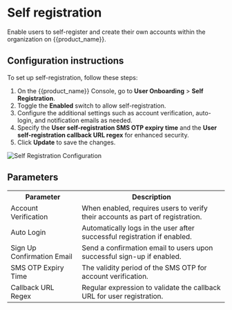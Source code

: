 # Self registration

Enable users to self-register and create their own accounts within the organization on {{product_name}}.

## Configuration instructions

To set up self-registration, follow these steps:

1. On the {{product_name}} Console, go to **User Onboarding** > **Self Registration**.
2. Toggle the **Enabled** switch to allow self-registration.
3. Configure the additional settings such as account verification, auto-login, and notification emails as needed.
4. Specify the **User self-registration SMS OTP expiry time** and the **User self-registration callback URL regex** for enhanced security.
5. Click **Update** to save the changes.

![Self Registration Configuration]({{base_path}}/assets/img/guides/account-configurations/self-registration.png)

## Parameters

<table>
  <tr>
    <th>Parameter</th>
    <th>Description</th>
  </tr>
  <tr>
    <td>Account Verification</td>
    <td>When enabled, requires users to verify their accounts as part of registration.</td>
  </tr>
  <tr>
    <td>Auto Login</td>
    <td>Automatically logs in the user after successful registration if enabled.</td>
  </tr>
  <tr>
    <td>Sign Up Confirmation Email</td>
    <td>Send a confirmation email to users upon successful sign-up if enabled.</td>
  </tr>
  <tr>
    <td>SMS OTP Expiry Time</td>
    <td>The validity period of the SMS OTP for account verification.</td>
  </tr>
  <tr>
    <td>Callback URL Regex</td>
    <td>Regular expression to validate the callback URL for user registration.</td>
  </tr>
</table>
